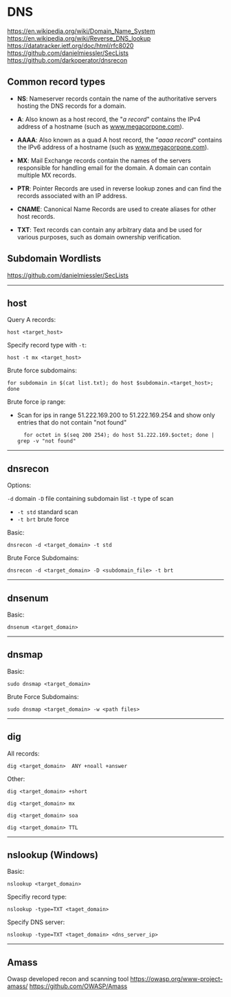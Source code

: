 # DNS
https://en.wikipedia.org/wiki/Domain_Name_System
https://en.wikipedia.org/wiki/Reverse_DNS_lookup
https://datatracker.ietf.org/doc/html/rfc8020
https://github.com/danielmiessler/SecLists
https://github.com/darkoperator/dnsrecon

## Common record types

- **NS**: Nameserver records contain the name of the authoritative servers hosting the DNS records for a domain.

- **A**: Also known as a host record, the "_a record_" contains the IPv4 address of a hostname (such as www.megacorpone.com).

- **AAAA**: Also known as a quad A host record, the "_aaaa record_" contains the IPv6 address of a hostname (such as www.megacorpone.com).

- **MX**: Mail Exchange records contain the names of the servers responsible for handling email for the domain. A domain can contain multiple MX records.

- **PTR**: Pointer Records are used in reverse lookup zones and can find the records associated with an IP address.

- **CNAME**: Canonical Name Records are used to create aliases for other host records.

- **TXT**: Text records can contain any arbitrary data and be used for various purposes, such as domain ownership verification.


## Subdomain Wordlists
https://github.com/danielmiessler/SecLists

--------------------------------------------------------------------------

## host

Query A records:

	host <target_host>

Specify record type with `-t`:

	host -t mx <target_host>

Brute force subdomains:

	for subdomain in $(cat list.txt); do host $subdomain.<target_host>; done

Brute force ip range:

- Scan for ips in range 51.222.169.200 to 51.222.169.254 and show only entries that do not contain "not found"

		for octet in $(seq 200 254); do host 51.222.169.$octet; done | grep -v "not found"

--------------------------------------------------------------------------

## dnsrecon

Options:

`-d` domain
`-D` file containing subdomain list
`-t` type of scan
- `-t std` standard scan
- `-t brt` brute force

Basic:

	dnsrecon -d <target_domain> -t std

Brute Force Subdomains:

	dnsrecon -d <target_domain> -D <subdomain_file> -t brt

--------------------------------------------------------------------------

## dnsenum

Basic:

	dnsenum <target_domain>

--------------------------------------------------------------------------

## dnsmap

Basic:

	sudo dnsmap <target_domain>
	
Brute Force Subdomains:

	sudo dnsmap <target_domain> -w <path files>

--------------------------------------------------------------------------

## dig

All records:

	dig <target_domain>  ANY +noall +answer
	
Other:	

	dig <target_domain> +short
	
	dig <target_domain> mx
	
	dig <target_domain> soa
	
	dig <target_domain> TTL

--------------------------------------------------------------------------

## nslookup (Windows)

Basic:

	nslookup <target_domain>

Specifiy record type:

	nslookup -type=TXT <taget_domain>

Specify DNS server:

	nslookup -type=TXT <taget_domain> <dns_server_ip>
	
--------------------------------------------------------------------------

## Amass

Owasp developed recon and scanning tool
https://owasp.org/www-project-amass/
https://github.com/OWASP/Amass
